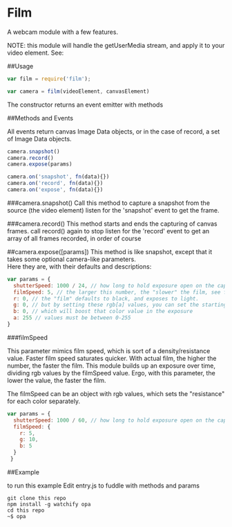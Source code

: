 # Film

A webcam module with a few features.

NOTE: this module will handle the getUserMedia stream, and apply it to your video element. See:

##Usage

```js
var film = require('film');

var camera = film(videoElement, canvasElement)
```

The constructor returns an event emitter with methods

##Methods and Events

All events return canvas Image Data objects, or in the case of record, a set of Image Data objects.

```js
camera.snapshot()
camera.record()
camera.expose(params)

camera.on('snapshot', fn(data){})
camera.on('record', fn(data){})
camera.on('expose', fn(data){})

```
###camera.snapshot()
Call this method to capture a snapshot from the source (the video element)
listen for the 'snapshot' event to get the frame.

###camera.record()
This method starts and ends the capturing of canvas frames.
call record() again to stop
listen for the 'record' event to get an array of all frames recorded, in order of course

##camera.expose([params])
This method is like snapshot, except that it takes some optional camera-like parameters.  
Here they are, with their defaults and descriptions:
```js
var params = {
  shutterSpeed: 1000 / 24, // how long to hold exposure open on the capture, in milliseconds.  The default here is for 1 frame @ 24fps.
  filmSpeed: 5, // the larger this number, the "slower" the film, see further description below
  r: 0, // the "film" defaults to black, and exposes to light. 
  g: 0, // but by setting these rgb[a] values, you can set the starting color
  b: 0, // which will boost that color value in the exposure
  a: 255 // values must be between 0-255
}
```

###filmSpeed

This parameter mimics film speed, which is sort of a density/resistance value.
Faster film speed saturates quicker.  With actual film, the higher the number, the faster the film.
This module builds up an exposure over time, dividing rgb values by the filmSpeed value.
Ergo, with this parameter, the lower the value, the faster the film. 

The filmSpeed can be an object with rgb values, which sets the "resistance" for each color separately.
```js
var params = {
  shutterSpeed: 1000 / 60, // how long to hold exposure open on the capture, in milliseconds
  filmSpeed: {
    r: 5,
    g: 10,
    b: 5
  }
 }
```

##Example

to run this example
Edit entry.js to fuddle with methods and params
```
git clone this repo
npm install -g watchify opa
cd this repo
~$ opa
```